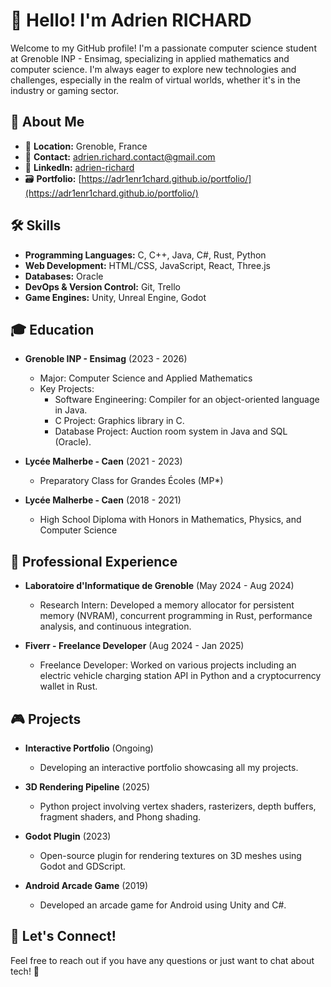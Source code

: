 # 👋 Hello! I'm Adrien RICHARD

Welcome to my GitHub profile! I'm a passionate computer science student at Grenoble INP - Ensimag, specializing in applied mathematics and computer science. I'm always eager to explore new technologies and challenges, especially in the realm of virtual worlds, whether it's in the industry or gaming sector.

## 🌟 About Me

- 📍 **Location:** Grenoble, France
- 📧 **Contact:** [adrien.richard.contact@gmail.com](mailto:adrien.richard.contact@gmail.com)
- 🔗 **LinkedIn:** [adrien-richard](https://fr.linkedin.com/in/adrien-richard-067a46296)
- 🗃️ **Portfolio:** [https://adr1enr1chard.github.io/portfolio/](https://adr1enr1chard.github.io/portfolio/)

## 🛠️ Skills

- **Programming Languages:** C, C++, Java, C#, Rust, Python
- **Web Development:** HTML/CSS, JavaScript, React, Three.js
- **Databases:** Oracle
- **DevOps & Version Control:** Git, Trello
- **Game Engines:** Unity, Unreal Engine, Godot

## 🎓 Education

- **Grenoble INP - Ensimag** (2023 - 2026)
  - Major: Computer Science and Applied Mathematics
  - Key Projects:
    - Software Engineering: Compiler for an object-oriented language in Java.
    - C Project: Graphics library in C.
    - Database Project: Auction room system in Java and SQL (Oracle).

- **Lycée Malherbe - Caen** (2021 - 2023)
  - Preparatory Class for Grandes Écoles (MP*)

- **Lycée Malherbe - Caen** (2018 - 2021)
  - High School Diploma with Honors in Mathematics, Physics, and Computer Science

## 💼 Professional Experience

- **Laboratoire d'Informatique de Grenoble** (May 2024 - Aug 2024)
  - Research Intern: Developed a memory allocator for persistent memory (NVRAM), concurrent programming in Rust, performance analysis, and continuous integration.

- **Fiverr - Freelance Developer** (Aug 2024 - Jan 2025)
  - Freelance Developer: Worked on various projects including an electric vehicle charging station API in Python and a cryptocurrency wallet in Rust.

## 🎮 Projects

- **Interactive Portfolio** (Ongoing)
  - Developing an interactive portfolio showcasing all my projects.

- **3D Rendering Pipeline** (2025)
  - Python project involving vertex shaders, rasterizers, depth buffers, fragment shaders, and Phong shading.

- **Godot Plugin** (2023)
  - Open-source plugin for rendering textures on 3D meshes using Godot and GDScript.

- **Android Arcade Game** (2019)
  - Developed an arcade game for Android using Unity and C#.

## 💬 Let's Connect!

Feel free to reach out if you have any questions or just want to chat about tech! 🚀
